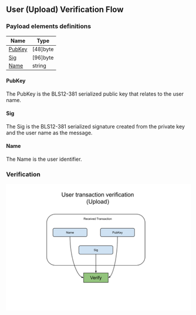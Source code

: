 User (Upload) Verification Flow
--------------

### Payload elements definitions

Name | Type 
--- | --- 
[PubKey](#pubkey) | [48]byte
[Sig](#sig) | [96]byte 
[Name](#name) | string 

#### PubKey

The PubKey is the BLS12-381 serialized public key that relates to the user name.

#### Sig

The Sig is the BLS12-381 serialized signature created from the private key and the user name as the message.

#### Name

The Name is the user identifier.

### Verification

[![alt](./img/user-upload.svg)](./img/user-upload.svg?raw=true&sanitize=true)
